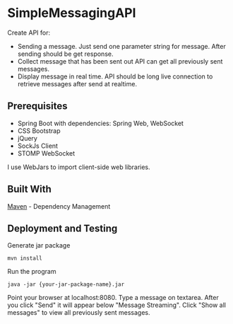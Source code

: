 # SimpleMessagingAPI
Create API for:
- Sending a message. Just send one parameter string for message. After sending should be get response.
- Collect message that has been sent out API can get all previously sent messages.
- Display message in real time. API should be long live connection to retrieve messages after send at realtime.

## Prerequisites
- Spring Boot with dependencies: Spring Web, WebSocket
- CSS Bootstrap
- jQuery
- SockJs Client
- STOMP WebSocket

I use WebJars to import client-side web libraries.

## Built With
[Maven](https://maven.apache.org) - Dependency Management

## Deployment and Testing
Generate jar package
```
mvn install
```
Run the program
```
java -jar {your-jar-package-name}.jar
```
Point your browser at localhost:8080. Type a message on textarea. After you click "Send" it will appear below "Message Streaming". Click "Show all messages" to view all previously sent messages.
